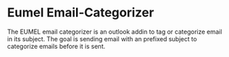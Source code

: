 # Eumel Email-Categorizer

The EUMEL email categorizer is an outlook addin to tag or categorize email in its subject. The goal is sending email with an prefixed subject to
categorize emails before it is sent.


